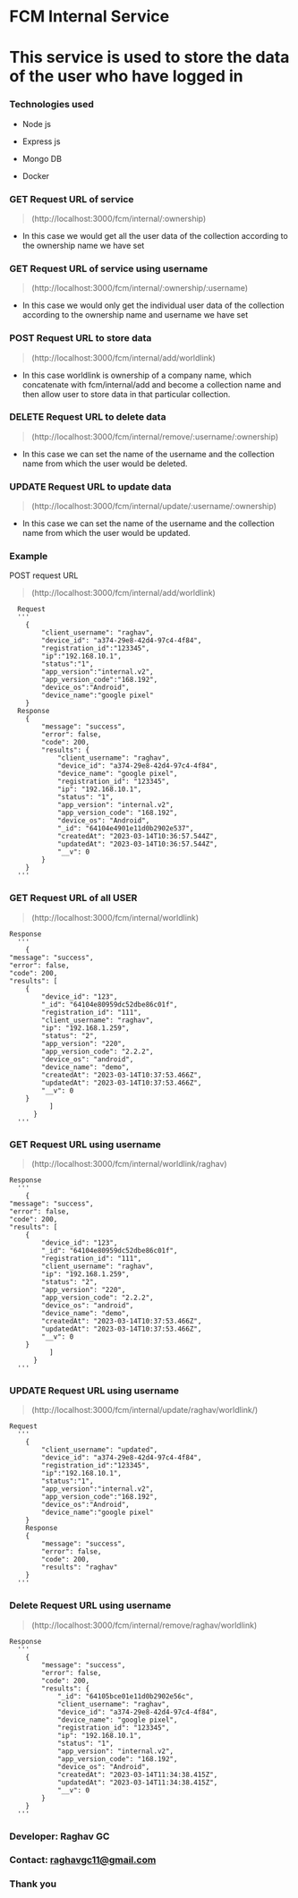 # FCM Internal Service


# This service is used to store the data of the user who have logged in

### Technologies used
- Node js

- Express js

- Mongo DB

- Docker

### GET Request URL of service
  >(http://localhost:3000/fcm/internal/:ownership)
  
  - In this case we would get all the user data of the collection according to the ownership name we have set
  
### GET Request URL of service using username
  >(http://localhost:3000/fcm/internal/:ownership/:username)
  - In this case we would only get the individual user data of the collection according to the ownership name and username we have set

### POST Request URL to store data
  >(http://localhost:3000/fcm/internal/add/worldlink)

  - In this case worldlink is ownership of a company name, which concatenate with fcm/internal/add and become a collection name and then allow user to store data
  in that particular collection.
  
### DELETE Request URL to delete data
  >(http://localhost:3000/fcm/internal/remove/:username/:ownership)

  - In this case we can set the name of the username and the collection name from which the user would be deleted.
### UPDATE Request URL to update data
  >(http://localhost:3000/fcm/internal/update/:username/:ownership)

  - In this case we can set the name of the username and the collection name from which the user would be updated.

### Example

  POST request URL
  >(http://localhost:3000/fcm/internal/add/worldlink)

      Request
      '''
        {
            "client_username": "raghav",
            "device_id": "a374-29e8-42d4-97c4-4f84",
            "registration_id":"123345",
            "ip":"192.168.10.1",
            "status":"1",
            "app_version":"internal.v2",
            "app_version_code":"168.192",
            "device_os":"Android",
            "device_name":"google pixel"
        }   
      Response
        {
            "message": "success",
            "error": false,
            "code": 200,
            "results": {
                "client_username": "raghav",
                "device_id": "a374-29e8-42d4-97c4-4f84",
                "device_name": "google pixel",
                "registration_id": "123345",
                "ip": "192.168.10.1",
                "status": "1",
                "app_version": "internal.v2",
                "app_version_code": "168.192",
                "device_os": "Android",
                "_id": "64104e4901e11d0b2902e537",
                "createdAt": "2023-03-14T10:36:57.544Z",
                "updatedAt": "2023-03-14T10:36:57.544Z",
                "__v": 0
            }
        }
      '''
      
### GET Request URL of all USER
  >(http://localhost:3000/fcm/internal/worldlink)
  
    Response
      '''
        {
    "message": "success",
    "error": false,
    "code": 200,
    "results": [
        {
            "device_id": "123",
            "_id": "64104e80959dc52dbe86c01f",
            "registration_id": "111",
            "client_username": "raghav",
            "ip": "192.168.1.259",
            "status": "2",
            "app_version": "220",
            "app_version_code": "2.2.2",
            "device_os": "android",
            "device_name": "demo",
            "createdAt": "2023-03-14T10:37:53.466Z",
            "updatedAt": "2023-03-14T10:37:53.466Z",
            "__v": 0
        }
              ]
          }
      '''
    
### GET Request URL using username
  >(http://localhost:3000/fcm/internal/worldlink/raghav)
  
    Response
      '''
        {
    "message": "success",
    "error": false,
    "code": 200,
    "results": [
        {
            "device_id": "123",
            "_id": "64104e80959dc52dbe86c01f",
            "registration_id": "111",
            "client_username": "raghav",
            "ip": "192.168.1.259",
            "status": "2",
            "app_version": "220",
            "app_version_code": "2.2.2",
            "device_os": "android",
            "device_name": "demo",
            "createdAt": "2023-03-14T10:37:53.466Z",
            "updatedAt": "2023-03-14T10:37:53.466Z",
            "__v": 0
        }
              ]
          }
      '''
      
### UPDATE Request URL using username
  >(http://localhost:3000/fcm/internal/update/raghav/worldlink/)
  
    Request
      '''
        {
            "client_username": "updated",
            "device_id": "a374-29e8-42d4-97c4-4f84",
            "registration_id":"123345",
            "ip":"192.168.10.1",
            "status":"1",
            "app_version":"internal.v2",
            "app_version_code":"168.192",
            "device_os":"Android",
            "device_name":"google pixel"
        }
        Response
        {
            "message": "success",
            "error": false,
            "code": 200,
            "results": "raghav"
        }
      '''
      
### Delete Request URL using username
  >(http://localhost:3000/fcm/internal/remove/raghav/worldlink)
  
    Response
      '''
        {
            "message": "success",
            "error": false,
            "code": 200,
            "results": {
                "_id": "64105bce01e11d0b2902e56c",
                "client_username": "raghav",
                "device_id": "a374-29e8-42d4-97c4-4f84",
                "device_name": "google pixel",
                "registration_id": "123345",
                "ip": "192.168.10.1",
                "status": "1",
                "app_version": "internal.v2",
                "app_version_code": "168.192",
                "device_os": "Android",
                "createdAt": "2023-03-14T11:34:38.415Z",
                "updatedAt": "2023-03-14T11:34:38.415Z",
                "__v": 0
            }
        }
      '''


### Developer: Raghav GC

### Contact: raghavgc11@gmail.com

### Thank you
